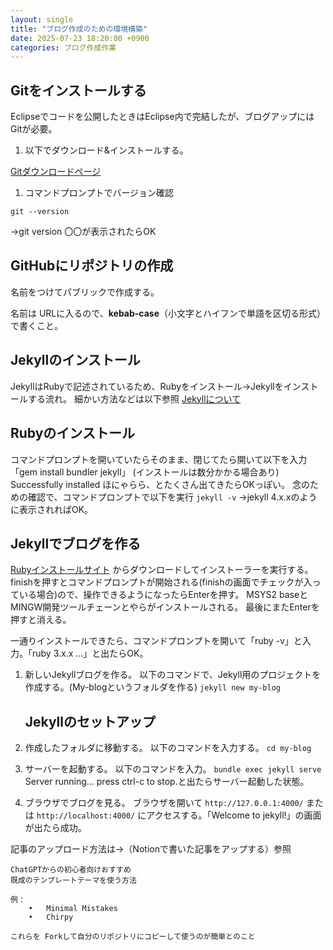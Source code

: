 ```yaml
---
layout: single
title: "ブログ作成のための環境構築"
date: 2025-07-23 18:20:00 +0900
categories: ブログ作成作業
---
```


## Gitをインストールする

Eclipseでコードを公開したときはEclipse内で完結したが、ブログアップにはGitが必要。

1. 以下でダウンロード&インストールする。

[Gitダウンロードページ]([https://git-scm.com/downloads](https://git-scm.com/downloads))

1. コマンドプロンプトでバージョン確認

`git --version `

→git version 〇〇が表示されたらOK

## GitHubにリポジトリの作成

名前をつけてパブリックで作成する。

名前は URLに入るので、**kebab-case**（小文字とハイフンで単語を区切る形式）で書くこと。

## Jekyllのインストール

JekyllはRubyで記述されているため、Rubyをインストール→Jekyllをインストールする流れ。
細かい方法などは以下参照
[Jekyllについて](https://jitera.com/ja/insights/33597)

## Rubyのインストール

コマンドプロンプトを開いていたらそのまま、閉じてたら開いて以下を入力
「gem install bundler jekyll」
(インストールは数分かかる場合あり)
Successfully installed ほにゃらら、とたくさん出てきたらOKっぽい。
念のための確認で、コマンドプロンプトで以下を実行
`jekyll -v`
→jekyll 4.x.xのように表示されればOK。

## Jekyllでブログを作る

[Rubyインストールサイト](https://rubyinstaller.org/downloads/)
からダウンロードしてインストーラーを実行する。
finishを押すとコマンドプロンプトが開始される(finishの画面でチェックが入っている場合)ので、操作できるようになったらEnterを押す。
MSYS2 baseとMINGW開発ツールチェーンとやらがインストールされる。
最後にまたEnterを押すと消える。

一通りインストールできたら、コマンドプロンプトを開いて「ruby -v」と入力。「ruby 3.x.x ...」と出たらOK。

1. 新しいJekyllブログを作る。
以下のコマンドで、Jekyll用のプロジェクトを作成する。(My-blogというフォルダを作る)
`jekyll new my-blog`
    
    ## Jekyllのセットアップ
    
2. 作成したフォルダに移動する。
以下のコマンドを入力する。
`cd my-blog`
3. サーバーを起動する。
以下のコマンドを入力。
`bundle exec jekyll serve` 
Server running… press ctrl-c to stop.と出たらサーバー起動した状態。
4. ブラウザでブログを見る。
ブラウザを開いて
`http://127.0.0.1:4000/` 
または
`http://localhost:4000/` 
にアクセスする。「Welcome to jekyll!」の画面が出たら成功。

記事のアップロード方法は→（Notionで書いた記事をアップする）参照

```
ChatGPTからの初心者向けおすすめ
既成のテンプレートテーマを使う方法

例：
	•	Minimal Mistakes
	•	Chirpy

これらを Forkして自分のリポジトリにコピーして使うのが簡単とのこと
```